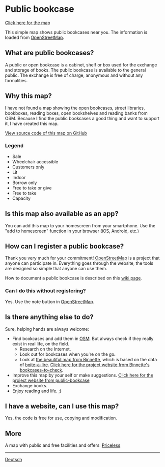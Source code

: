 # Public bookcase

[Click here for the map](https://book-exchange.zottelig.ch/map.html)

This simple map shows public bookcases near you. The information is loaded from [OpenStreetMap](https://www.openstreetmap.org).

## What are public bookcases?

A public or open bookcase is a cabinet, shelf or box used for the exchange and storage of books. The public bookcase is available to the general public. The exchange is free of charge, anonymous and without any formalities.

## Why this map?

I have not found a map showing the open bookcases, street libraries, bookboxes, reading boxes, open bookshelves and reading banks from OSM. Because I find the public bookcases a good thing and want to support it, I have created this map.

[View source code of this map on GitHub](https://github.com/public-bookcase/public-bookcase.github.io)

### Legend

- <i class="far fa-money-bill-alt"></i> Sale
- <i class="fab fa-accessible-icon"></i> Wheelchair accessible
- <i class="fas fa-ticket-alt"></i> Customers only
- <i class="far fa-lightbulb"></i> Lit
- <i class="far fa-building"></i> Indoor
- <i class="fas fa-redo-alt"></i> Borrow only
- <i class="fas fa-exchange-alt"></i> Free to take or give
- <i class="fas fa-long-arrow-alt-left"></i> Free to take
- <i class="fas fa-book"></i> Capacity

## Is this map also available as an app?

You can add this map to your homescreen from your smartphone. Use the "add to homescreen" function in your browser (iOS, Android, etc.)

## How can I register a public bookcase?

Thank you very much for your commitment! [OpenStreetMap](https://www.openstreetmap.org) is a project that anyone can participate in. Everything goes through the website, the tools are designed so simple that anyone can use them.

How to document a public bookcase is described on this [wiki page](https://wiki.openstreetmap.org/wiki/DE:Tag:amenity%3Dpublic_bookcase).

### Can I do this without registering?

Yes. Use the note button in [OpenStreetMap](https://www.openstreetmap.org).

## Is there anything else to do?

Sure, helping hands are always welcome:

- Find bookcases and add them in [OSM](https://www.openstreetmap.org). But always check if they really exist in real life, on the field.
  - Research on the Internet.
  - Look out for bookcases when you're on the go.
  - Look at [the beautiful map from Binnette](https://umap.openstreetmap.fr/fr/map/osm-bookcases-and-boite-a-lire_362287#15/45.2010/5.7389), which is based on the data of [boite-a-lire](https://www.boite-a-lire.com/). [Click here for the project website from Binnette's bookcases-to-check](https://github.com/Binnette/bookcases-to-check).
- Improve this map by your self or make suggestions. [Click here for the project website from public-bookcase](https://github.com/public-bookcase/public-bookcase.github.io)
- Exchange books.
- Enjoy reading and life. ;)

## I have a website, can I use this map?

Yes, the code is free for use, copying and modification.

## More

A map with public and free facilities and offers: [Priceless](http://unbezahlbar.github.io/map.html)

---

[Deutsch](/de)
